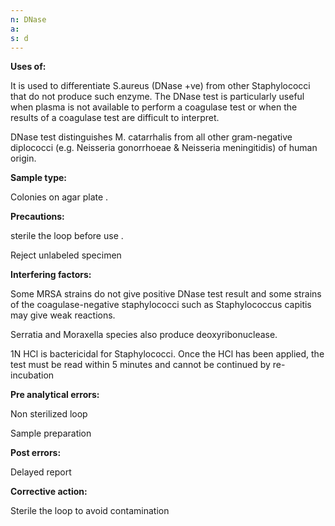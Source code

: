 ```yaml
---
n: DNase
a: 
s: d
---
```



__Uses of:__

It is used to differentiate S.aureus (DNase +ve) from other Staphylococci that do not produce such enzyme. The DNase test is particularly useful when plasma is not available to perform a coagulase test or when the results of a coagulase test are difficult to interpret.

DNase test distinguishes M. catarrhalis from all other gram-negative diplococci (e.g. Neisseria gonorrhoeae & Neisseria meningitidis) of human origin.

__Sample type:__

Colonies on agar plate .

__Precautions:__

sterile the loop before use .

Reject unlabeled specimen 

__Interfering factors:__

Some MRSA strains do not give positive DNase test result and some strains of the coagulase-negative staphylococci such as Staphylococcus capitis may give weak reactions.

Serratia and Moraxella species also produce deoxyribonuclease.

1N HCl is bactericidal for Staphylococci. Once the HCl has been applied, the test must be read within 5 minutes and cannot be continued by re-incubation

__Pre analytical errors:__ 

Non sterilized loop 

Sample preparation 

__Post errors:__ 

Delayed report

__Corrective action:__

Sterile the loop to avoid contamination